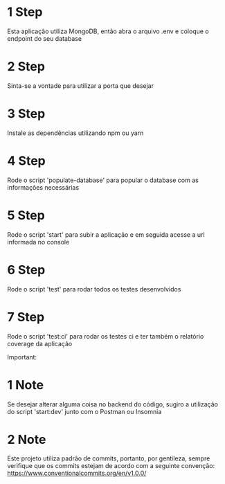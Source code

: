 

# 1 Step
Esta aplicação utiliza MongoDB, então abra o arquivo .env e coloque o endpoint do seu database

# 2 Step
Sinta-se a vontade para utilizar a porta que desejar

# 3 Step
Instale as dependências utilizando npm ou yarn

# 4 Step
Rode o script 'populate-database' para popular o database com as informações necessárias

# 5 Step
Rode o script 'start' para subir a aplicação e em seguida acesse a url informada no console

# 6 Step
Rode o script 'test' para rodar todos os testes desenvolvidos

# 7 Step 
Rode o script 'test:ci' para rodar os testes ci e ter também o relatório coverage da aplicação

Important:

# 1 Note
Se desejar alterar alguma coisa no backend do código, sugiro a utilização do script 'start:dev' junto com o Postman ou Insomnia

# 2 Note
Este projeto utiliza padrão de commits, portanto, por gentileza, sempre verifique que os commits estejam de acordo com a seguinte convenção:
https://www.conventionalcommits.org/en/v1.0.0/
